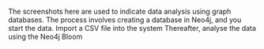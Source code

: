 The screenshots here are used to indicate data analysis using graph databases. 
The process involves creating a database in Neo4j, and you start the data.
Import a CSV file into the system
Thereafter, analyse the data using the Neo4j Bloom

